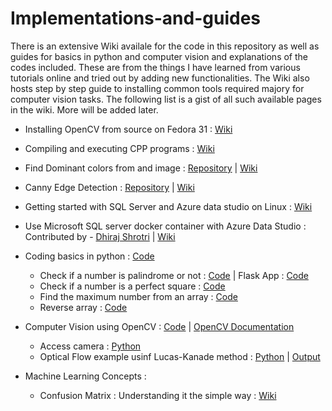 # Implementations-and-guides

There is an extensive Wiki availale for the code in this repository as well as guides for basics in python and computer vision and explanations of the codes included. These are from the things I have learned from various tutorials online and tried out by adding new functionalities.
The Wiki also hosts step by step guide to installing common tools required majory for computer vision tasks. The following list is a gist of all such available pages in the wiki.
More will be added later.

* Installing OpenCV from source on Fedora 31 : [Wiki](https://github.com/ashwin-phadke/implementations-and-guides/wiki#installing-opencv-from-source-on-fedora-31)

* Compiling and executing CPP programs : [Wiki](https://github.com/ashwin-phadke/implementations-and-guides/wiki/Compiling-and-executing-CPP---programs#compiling-and-executing-c-programs)

* Find Dominant colors from and image :  [Repository](https://github.com/ashwin-phadke/implementations-and-guides/tree/master/find_dominant_color) | [Wiki](https://github.com/ashwin-phadke/implementations-and-guides/wiki/Finding-dominant-color-in-an-image(CPP-and-Python)-with-Flask#finding-dominant-color-in-an-image)

* Canny Edge Detection : [Repository](https://github.com/ashwin-phadke/implementations-and-guides/tree/master/canny_edge_detection) | [Wiki](https://github.com/ashwin-phadke/implementations-and-guides/wiki/Canny-Edge-detection)

* Getting started with SQL Server and Azure data studio on Linux : [Wiki](https://github.com/ashwin-phadke/implementations-and-guides/wiki/Getting-started-with-SQL-server-on-Linux-(using-Azure-data-studio))

* Use Microsoft SQL server docker container with Azure Data Studio : Contributed by - [Dhiraj Shrotri](https://github.com/dhirajshrotri) | [Wiki](https://github.com/ashwin-phadke/implementations-and-guides/wiki/Use-Microsoft-SQL-server-docker-container-with-Azure-Data-Studio)

* Coding basics in python : [Code](https://github.com/ashwin-phadke/implementations-and-guides/tree/master/programming_basics_in_python)
  * Check if a number is palindrome or not : [Code](https://github.com/ashwin-phadke/implementations-and-guides/blob/master/programming_basics_in_python/palindrome_check.py) | Flask App : [Code](https://github.com/ashwin-phadke/implementations-and-guides/tree/master/programming_basics_in_python/paliindrome_checker)
  * Check if a number is a perfect square : [Code](https://github.com/ashwin-phadke/implementations-and-guides/blob/master/programming_basics_in_python/perfect_Square.py)
  * Find the maximum number from an array : [Code](https://github.com/ashwin-phadke/implementations-and-guides/blob/master/programming_basics_in_python/max_element_of_array.py)
   * Reverse array : [Code](https://github.com/ashwin-phadke/implementations-and-guides/blob/a269fc5824fc87ca521c78bac872364a459e0d9f/programming_basics_in_python/reverse_array.py)

* Computer Vision using OpenCV : [Code](https://github.com/ashwin-phadke/implementations-and-guides/tree/master/computer_vision_using_opencv) | [OpenCV Documentation](https://docs.opencv.org/)
  * Access camera : [Python](https://github.com/ashwin-phadke/implementations-and-guides/blob/master/computer_vision_using_opencv/access_camera.py)
  * Optical Flow example usinf Lucas-Kanade method : [Python](https://github.com/ashwin-phadke/implementations-and-guides/blob/master/computer_vision_using_opencv/optical_flow.py) | [Output](https://github.com/ashwin-phadke/implementations-and-guides/blob/master/computer_vision_using_opencv/output.gif)

* Machine Learning Concepts : 
  * Confusion Matrix : Understanding it the simple way : [Wiki](https://github.com/ashwin-phadke/implementations-and-guides/wiki/%5BML%5D-Confusion-Matrix-:-Understanding-it-the-simple-way)
